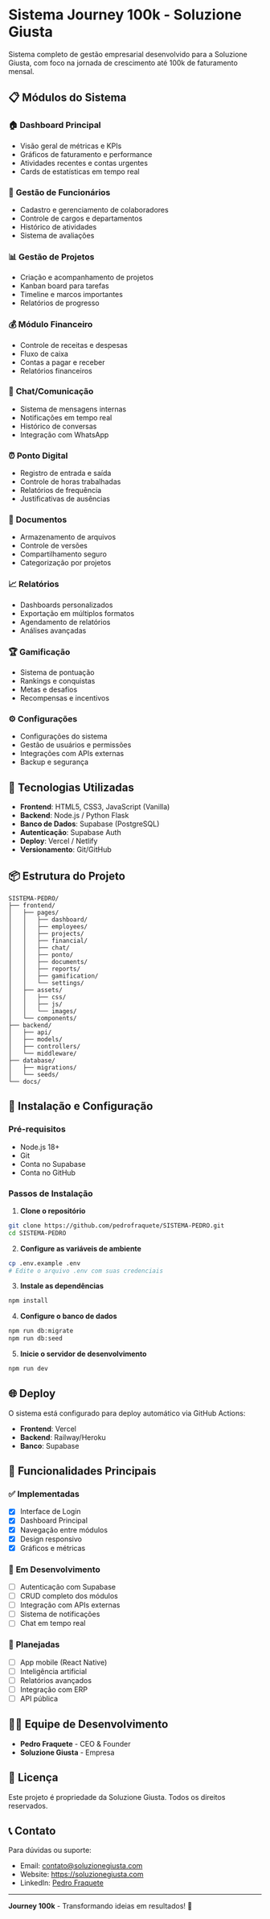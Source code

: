 # Sistema Journey 100k - Soluzione Giusta

Sistema completo de gestão empresarial desenvolvido para a Soluzione Giusta, com foco na jornada de crescimento até 100k de faturamento mensal.

## 📋 Módulos do Sistema

### 🏠 **Dashboard Principal**
- Visão geral de métricas e KPIs
- Gráficos de faturamento e performance
- Atividades recentes e contas urgentes
- Cards de estatísticas em tempo real

### 👥 **Gestão de Funcionários**
- Cadastro e gerenciamento de colaboradores
- Controle de cargos e departamentos
- Histórico de atividades
- Sistema de avaliações

### 📊 **Gestão de Projetos**
- Criação e acompanhamento de projetos
- Kanban board para tarefas
- Timeline e marcos importantes
- Relatórios de progresso

### 💰 **Módulo Financeiro**
- Controle de receitas e despesas
- Fluxo de caixa
- Contas a pagar e receber
- Relatórios financeiros

### 💬 **Chat/Comunicação**
- Sistema de mensagens internas
- Notificações em tempo real
- Histórico de conversas
- Integração com WhatsApp

### ⏰ **Ponto Digital**
- Registro de entrada e saída
- Controle de horas trabalhadas
- Relatórios de frequência
- Justificativas de ausências

### 📄 **Documentos**
- Armazenamento de arquivos
- Controle de versões
- Compartilhamento seguro
- Categorização por projetos

### 📈 **Relatórios**
- Dashboards personalizados
- Exportação em múltiplos formatos
- Agendamento de relatórios
- Análises avançadas

### 🏆 **Gamificação**
- Sistema de pontuação
- Rankings e conquistas
- Metas e desafios
- Recompensas e incentivos

### ⚙️ **Configurações**
- Configurações do sistema
- Gestão de usuários e permissões
- Integrações com APIs externas
- Backup e segurança

## 🚀 Tecnologias Utilizadas

- **Frontend**: HTML5, CSS3, JavaScript (Vanilla)
- **Backend**: Node.js / Python Flask
- **Banco de Dados**: Supabase (PostgreSQL)
- **Autenticação**: Supabase Auth
- **Deploy**: Vercel / Netlify
- **Versionamento**: Git/GitHub

## 📦 Estrutura do Projeto

```
SISTEMA-PEDRO/
├── frontend/
│   ├── pages/
│   │   ├── dashboard/
│   │   ├── employees/
│   │   ├── projects/
│   │   ├── financial/
│   │   ├── chat/
│   │   ├── ponto/
│   │   ├── documents/
│   │   ├── reports/
│   │   ├── gamification/
│   │   └── settings/
│   ├── assets/
│   │   ├── css/
│   │   ├── js/
│   │   └── images/
│   └── components/
├── backend/
│   ├── api/
│   ├── models/
│   ├── controllers/
│   └── middleware/
├── database/
│   ├── migrations/
│   └── seeds/
└── docs/
```

## 🔧 Instalação e Configuração

### Pré-requisitos
- Node.js 18+
- Git
- Conta no Supabase
- Conta no GitHub

### Passos de Instalação

1. **Clone o repositório**
```bash
git clone https://github.com/pedrofraquete/SISTEMA-PEDRO.git
cd SISTEMA-PEDRO
```

2. **Configure as variáveis de ambiente**
```bash
cp .env.example .env
# Edite o arquivo .env com suas credenciais
```

3. **Instale as dependências**
```bash
npm install
```

4. **Configure o banco de dados**
```bash
npm run db:migrate
npm run db:seed
```

5. **Inicie o servidor de desenvolvimento**
```bash
npm run dev
```

## 🌐 Deploy

O sistema está configurado para deploy automático via GitHub Actions:

- **Frontend**: Vercel
- **Backend**: Railway/Heroku
- **Banco**: Supabase

## 📱 Funcionalidades Principais

### ✅ **Implementadas**
- [x] Interface de Login
- [x] Dashboard Principal
- [x] Navegação entre módulos
- [x] Design responsivo
- [x] Gráficos e métricas

### 🔄 **Em Desenvolvimento**
- [ ] Autenticação com Supabase
- [ ] CRUD completo dos módulos
- [ ] Integração com APIs externas
- [ ] Sistema de notificações
- [ ] Chat em tempo real

### 🎯 **Planejadas**
- [ ] App mobile (React Native)
- [ ] Inteligência artificial
- [ ] Relatórios avançados
- [ ] Integração com ERP
- [ ] API pública

## 👨‍💻 Equipe de Desenvolvimento

- **Pedro Fraquete** - CEO & Founder
- **Soluzione Giusta** - Empresa

## 📄 Licença

Este projeto é propriedade da Soluzione Giusta. Todos os direitos reservados.

## 📞 Contato

Para dúvidas ou suporte:
- Email: contato@soluzionegiusta.com
- Website: https://soluzionegiusta.com
- LinkedIn: [Pedro Fraquete](https://linkedin.com/in/pedrofraquete)

---

**Journey 100k** - Transformando ideias em resultados! 🚀
